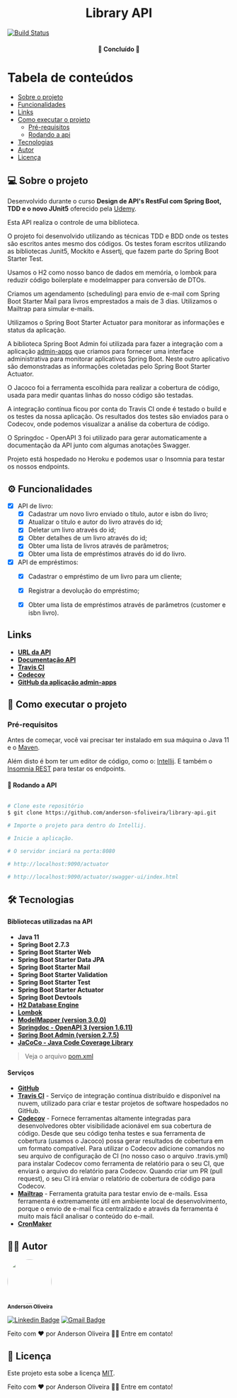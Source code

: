 <h1 align="center">
  Library API
</h1>

[![Build Status](https://app.travis-ci.com/anderson-sfoliveira/library-api.svg?branch=main)](https://app.travis-ci.com/anderson-sfoliveira/library-api)

<h4 align="center">
	🚧  Concluído  🚧
</h4>

Tabela de conteúdos
=================
<!--ts-->
* [Sobre o projeto](#-sobre-o-projeto)
* [Funcionalidades](#-funcionalidades)
* [Links](#links)
* [Como executar o projeto](#-como-executar-o-projeto)
    * [Pré-requisitos](#pré-requisitos)
    * [Rodando a api](#-rodando-a-api)
* [Tecnologias](#-tecnologias)
* [Autor](#-autor)
* [Licença](#user-content--licença)
<!--te-->


## 💻 Sobre o projeto

Desenvolvido durante o curso **Design de API's RestFul com Spring Boot, TDD e o novo JUnit5** oferecido pela [Udemy](https://www.udemy.com/course/design-de-apis-restful-com-tdd-spring-boot-e-junit-5/).

Esta API realiza o controle de uma biblioteca.

O projeto foi desenvolvido utilizando as técnicas TDD e BDD onde os testes são escritos antes mesmo dos códigos.
Os testes foram escritos utilizando as bibliotecas Junit5, Mockito e Assertj, que fazem parte do Spring Boot Starter Test.

Usamos o H2 como nosso banco de dados em memória, o lombok para reduzir código boilerplate e modelmapper para conversão de DTOs.

Criamos um agendamento (scheduling) para envio de e-mail com Spring Boot Starter Mail para livros emprestados a mais de 3 dias.
Utilizamos o Mailtrap para simular e-mails.

Utilizamos o Spring Boot Starter Actuator para monitorar as informações e status da aplicação.

A biblioteca Spring Boot Admin foi utilizada para fazer a integração com a aplicação [admin-apps](https://github.com/anderson-sfoliveira/admin-apps) que criamos para fornecer uma interface administrativa para monitorar aplicativos Spring Boot.
Neste outro aplicativo são demonstradas as informações coletadas pelo Spring Boot Starter Actuator.

O Jacoco foi a ferramenta escolhida para realizar a cobertura de código, usada para medir quantas linhas do nosso código são testadas.

A integração contínua ficou por conta do Travis CI onde é testado o build e os testes da nossa aplicação.
Os resultados dos testes são enviados para o Codecov, onde podemos visualizar a análise da cobertura de código.

O Springdoc - OpenAPI 3 foi utilizado para gerar automaticamente a documentação da API junto com algumas anotações Swagger.

Projeto está hospedado no Heroku e podemos usar o Insomnia para testar os nossos endpoints.


## ⚙️ Funcionalidades

- [x] API de livro:
  - [x] Cadastrar um novo livro enviado o título, autor e isbn do livro;
  - [x] Atualizar o titulo e autor do livro através do id;
  - [x] Deletar um livro através do id;
  - [x] Obter detalhes de um livro através do id;
  - [x] Obter uma lista de livros através de parâmetros;
  - [x] Obter uma lista de empréstimos através do id do livro.

- [x] API de empréstimos:
  - [x] Cadastrar o empréstimo de um livro para um cliente;
  - [x] Registrar a devolução do empréstimo;
  - [x] Obter uma lista de empréstimos através de parâmetros (customer e isbn livro).


## Links

-   **[URL da API](https://library-api-mycloud.herokuapp.com/)**
-   **[Documentação API](https://library-api-mycloud.herokuapp.com/actuator/swagger-ui/index.html)**
-   **[Travis CI](https://app.travis-ci.com/github/anderson-sfoliveira/library-api/branches)**
-   **[Codecov](https://app.codecov.io/gh/anderson-sfoliveira/library-api/new)**
-   **[GitHub da aplicação admin-apps](https://github.com/anderson-sfoliveira/admin-apps)**


## 🚀 Como executar o projeto

### Pré-requisitos

Antes de começar, você vai precisar ter instalado em sua máquina o Java 11 e o [Maven](https://maven.apache.org/).

Além disto é bom ter um editor de código, como o: [Intellij](https://www.jetbrains.com/pt-br/idea/). E também o
[Insomnia REST](https://insomnia.rest/) para testar os endpoints.

#### 🎲 Rodando a API

```bash

# Clone este repositório
$ git clone https://github.com/anderson-sfoliveira/library-api.git

# Importe o projeto para dentro do Intellij.

# Inicie a aplicação.

# O servidor inciará na porta:8080

# http://localhost:9090/actuator

# http://localhost:9090/actuator/swagger-ui/index.html

```


## 🛠 Tecnologias


#### **Bibliotecas utilizadas na API**

-   **Java 11**
-   **Spring Boot 2.7.3**
-   **Spring Boot Starter Web**
-   **Spring Boot Starter Data JPA**
-   **Spring Boot Starter Mail**
-   **Spring Boot Starter Validation**
-   **Spring Boot Starter Test**
-   **Spring Boot Starter Actuator**
-   **Spring Boot Devtools**
-   **[H2 Database Engine](https://www.h2database.com/html/main.html)**
-   **[Lombok](https://projectlombok.org/)**
-   **[ModelMapper (version 3.0.0)](http://modelmapper.org/)**
-   **[Springdoc - OpenAPI 3 (version 1.6.11)](https://springdoc.org/)**
-   **[Spring Boot Admin (version 2.7.5)](https://github.com/codecentric/spring-boot-admin)**
-   **[JaCoCo - Java Code Coverage Library](https://www.jacoco.org/jacoco/trunk/index.html)**

> Veja o arquivo [pom.xml](https://github.com/anderson-sfoliveira/library-api/blob/main/pom.xml)

#### **Serviços**

-   **[GitHub](https://github.com/)**
-   **[Travis CI](https://www.travis-ci.com/)** - Serviço de integração contínua distribuído e disponível na nuvem, utilizado para criar e testar projetos de software hospedados no GitHub.
-   **[Codecov](https://about.codecov.io/)** - Fornece ferramentas altamente integradas para desenvolvedores obter visibilidade acionável em sua cobertura de código.
Desde que seu código tenha testes e sua ferramenta de cobertura (usamos o Jacoco) possa gerar resultados de cobertura em um formato compatível.
Para utilizar o Codecov adicione comandos no seu arquivo de configuração de CI (no nosso caso o arquivo .travis.yml) para instalar Codecov como ferramenta de relatório para o seu CI, que enviará o arquivo do relatório para Codecov.
Quando criar um PR (pull request), o seu CI irá enviar o relatório de cobertura de código para Codecov.
-   **[Mailtrap](https://mailtrap.io/)** - Ferramenta gratuita para testar envio de e-mails.
Essa ferramenta é extremamente útil em ambiente local de desenvolvimento, porque o envio de e-mail fica centralizado e através da ferramenta é muito mais fácil analisar o conteúdo do e-mail.
-   **[CronMaker](http://www.cronmaker.com/)**


## 🦸🏾 Autor

<a href="https://www.linkedin.com/in/anderson-sfoliveira/">
 <img style="border-radius: 50%;" src="https://avatars.githubusercontent.com/u/2175235?s=400&u=432d3456eb62f2df111abdccd667976321f6f74a&v=4" width="100px;" alt=""/>
 <br />
 <sub><b>Anderson Oliveira</b></sub></a> <a href="https://www.linkedin.com/in/anderson-sfoliveira/" title="Anderson Oliveira"></a>
 <br />

[![Linkedin Badge](https://img.shields.io/badge/-Anderson-blue?style=flat-square&logo=Linkedin&logoColor=white&link=https://www.linkedin.com/in/anderson-sfoliveira/)](https://www.linkedin.com/in/anderson-sfoliveira/)
[![Gmail Badge](https://img.shields.io/badge/-anderson.sfoliveira@gmail.com-c14438?style=flat-square&logo=Gmail&logoColor=white&link=mailto:anderson.sfoliveira@gmail.com)](mailto:anderson.sfoliveira@gmail.com)

Feito com ❤️ por Anderson Oliveira 👋🏽 Entre em contato!


## 📝 Licença

Este projeto esta sobe a licença [MIT](./LICENSE).

Feito com ❤️ por Anderson Oliveira 👋🏽 Entre em contato!
